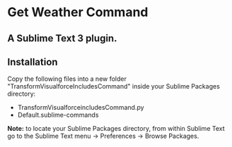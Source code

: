 Get Weather Command
=======================
A Sublime Text 3 plugin.
-------------------------



Installation
------------

Copy the following files into a new folder "TransformVisualforceIncludesCommand" inside your Sublime Packages directory:
- TransformVisualforceincludesCommand.py
- Default.sublime-commands

**Note:** to locate your Sublime Packages directory, from within Sublime Text go to the Sublime Text menu -> Preferences -> Browse Packages.

